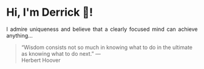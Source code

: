 # Hi, I'm Derrick 👋!
<p align="justify">I admire uniqueness and believe that a clearly focused mind can achieve anything...</p> 
<!-- #quote-start -->
<blockquote>&ldquo;Wisdom consists not so much in knowing what to do in the ultimate as knowing what to do next.&rdquo; &mdash; <footer>Herbert Hoover</footer></blockquote>
<!-- #quote-end -->
